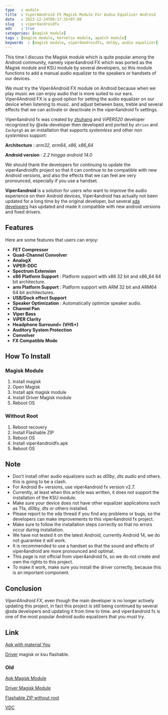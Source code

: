 ```yaml
---
type   : module
title  : Viper4Android FX Magisk Module For Audio Equalizer Android
date   : 2023-12-24T09:17:35+07:00
slug   : viper4androidfx
ads    : true
categories: [magisk module]
tags : [magisk module, kernelsu module, apatch module]
keywords  : [magisk module, viper4androidfx, dolby, audio equalizer]
---
```


This time I discuss the Magisk module which is quite popular among the Android community, namely viper4android FX which was ported as the Magisk module and KSU module by several developers, so this module functions to add a manual audio equalizer to the speakers or handsets of our devices.

We must try the Viper4Android FX module on Android because when we play music we can enjoy audio that is more suited to our ears. Viper4Android FX is a good option for setting the audio equalizer on our device when listening to music.  and adjust between bass, treble and several effects that we can activate or deactivate in the viper4android fx settings.

Viper4android fx was created by [zhuhang](https://xdaforums.com/t/app-official-viper4android-audio-effects-fx-v2-5-0-5-new-features-7-0-support.2191223/) and *ViPER520* developer recognized by @xda-developer then developed and ported by ``ahrion`` and ``Zackptg5`` as an installation that supports *systemless* and other *non systemless* support:

**Architecture** : *arm32, arm64, x86, x86_64*

**Android version** : *2.2 hingga android 14.0*

We should thank the developers for continuing to update the viper4androidfx project so that it can continue to be compatible with new Android versions, and also the effects that we can feel are very pronounced, especially if you use a handset.

**Viper4android** is a solution for users who want to improve the audio experience on their Android devices, Viper4android has actually not been updated for a long time by the original developer, but several [xda developers](https://xdaforums.com/t/app-all-root-solutions-6-0-viper4android-fx-2-7.3774651/) has updated and made it compatible with new android versions and fixed drivers.

## Features

Here are some features that users can enjoy:

- **FET Compressor**
- **Quad-Channel Convolver**
- **AnalogX**
- **ViPER-DDC**
- **Spectrum Extension**
- **x86 Platform Support** : Platform support with x86 32 bit and x86_64 64 bit architecture.
- **arm Platform Support** : Platform support with ARM 32 bit and ARM64 64 bit architectures.
- **USB/Dock effect Support**
- **Speaker Optimization** : Automatically optimize speaker audio.
- **Channel Pan**
- **Viper Bass**
- **ViPER Clarity**
- **Headphone Surround+ (VHS+)**
- **Auditory System Protection**
- **Convolver**
- **FX Compatible Mode**

## How To Install

### Magisk Module
1. Install magisk
2. Open Magisk
3. Install apk magisk module
4. Install Driver Magisk module
5. Reboot OS


### Without Root

1. Reboot recovery
2. Install Flashable ZIP
3. Reboot OS
4. Install viper4androidfx.apk
5. Reboot OS

## Note


- Don't install other audio equalizers such as *d0lby*, *dts audio* and others.  this is going to be a clash.
- For Android 8+ versions, use viper4android fx version v2.7.
- Currently, at least when this article was written, it does not support the installation of the KSU module.
- Make sure your device does not have other equalizer applications such as Tfa, d0lby, dts or others installed.
- Please report to the xda thread if you find any problems or bugs, so the developers can make improvements to this viper4android fx project.
- Make sure to follow the installation steps correctly so that no errors occur during installation.
- We have not tested it on the latest Android, currently Android 14, we do not guarantee it will work.
- It is recommended to use a handset so that the sound and effects of viper4android are more pronounced and optimal.
- This page is not official from viper4android fx, so we do not create and own the rights to this project.
- To make it work, make sure you install the driver correctly, because this is an important component.


## Conclusion

*Viper4Android FX*, even though the main developer is no longer actively updating this project, in fact this project is still being continued by several @xda developers and updating it from time to time.  and viper4android fx is one of the most popular Android audio equalizers that you must try.


## Link

[Apk with material You](https://github.com/AndroidAudioMods/ViPER4Android/releases/tag/v0.6.2)

[Driver](https://github.com/AndroidAudioMods/ViPER4Android/releases/tag/v0.6.1) magisk or ksu flashable.

### Old

[Apk Magisk Module](https://zackptg5.com/downloads/v4afx_v2.7.2.1.zip)

[Driver Magisk Module](https://zackptg5.com/downloads/v4afx-rootless_10.21.2020.zip)

[Flashable ZIP without root](https://zackptg5.com/downloads/V4A-Profile-Converter.zip)

[VDC](https://zackptg5.com/downloads/V4A_VDCs.zip)


